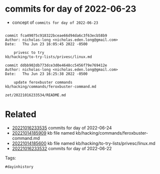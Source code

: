 # commits for day of 2022-06-23

- concept of `commits for day of 2022-06-23`

```

commit fca49075c918322bceae66d94da6c3f63ecb58b9
Author: nicholas-long <nicholas.eden.long@gmail.com>
Date:   Thu Jun 23 16:05:45 2022 -0500

    privesc to try
kb/hacking/to-try-lists/privesc/linux.md

commit ddbb902db773dce3d0e4648cc5456f79e769412e
Author: nicholas-long <nicholas.eden.long@gmail.com>
Date:   Thu Jun 23 16:25:38 2022 -0500

    update feroxbuster commands
kb/hacking/commands/feroxbuster-command.md
```

` zet/20221016233534/README.md `

# Related

- [20221016233535](/zet/20221016233535/README.md) commits for day of 2022-06-24
- [20221014185909](/zet/20221014185909/README.md) kb file named kb/hacking/commands/feroxbuster-command.md
- [20221014185600](/zet/20221014185600/README.md) kb file named kb/hacking/to-try-lists/privesc/linux.md
- [20221016233532](/zet/20221016233532/README.md) commits for day of 2022-06-22

Tags:

    #dayinhistory
